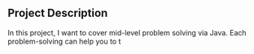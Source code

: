 ## Project Description
In this project, I want to cover mid-level problem solving via Java. Each problem-solving can help you to t
